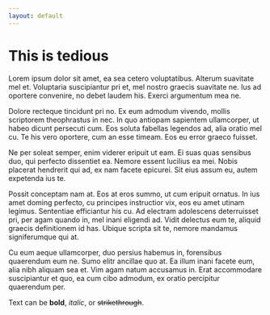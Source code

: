 ```yaml
---
layout: default
---
```


# This is tedious

Lorem ipsum dolor sit amet, ea sea cetero voluptatibus. Alterum suavitate mel et. Voluptaria suscipiantur pri et, mel nostro graecis suavitate ne. Ius ad oportere convenire, no debet laudem his. Exerci argumentum mea ne.

Dolore recteque tincidunt pri no. Ex eum admodum vivendo, mollis scriptorem theophrastus in nec. In quo antiopam sapientem ullamcorper, ut habeo dicunt persecuti cum. Eos soluta fabellas legendos ad, alia oratio mel cu. Te his vero oportere, cum an esse timeam. Eos eu error graeco fuisset.

Ne per soleat semper, enim viderer eripuit ut eam. Ei suas quas sensibus duo, qui perfecto dissentiet ea. Nemore essent lucilius ea mei. Nobis placerat hendrerit qui ad, ex nam facete epicurei. Sit eius assum eu, autem expetenda ius te.

Possit conceptam nam at. Eos at eros summo, ut cum eripuit ornatus. In ius amet doming perfecto, cu principes instructior vix, eos eu amet utinam legimus. Sententiae efficiantur his cu. Ad electram adolescens deterruisset pri, per agam quando in, mel inani eligendi ad. Vidit delectus eum te, aliquid graecis definitionem id has. Ubique scripta sit te, nemore mandamus signiferumque qui at.

Cu eum aeque ullamcorper, duo persius habemus in, forensibus quaerendum eum ne. Sumo elitr ancillae quo at. Ea illum inani facete eum, alia nibh aliquam sea et. Vim agam natum accusamus in. Erat accommodare suscipiantur et quo, ea cum cibo admodum, ex oratio percipitur quaerendum per.


Text can be **bold**, _italic_, or ~~strikethrough~~.

